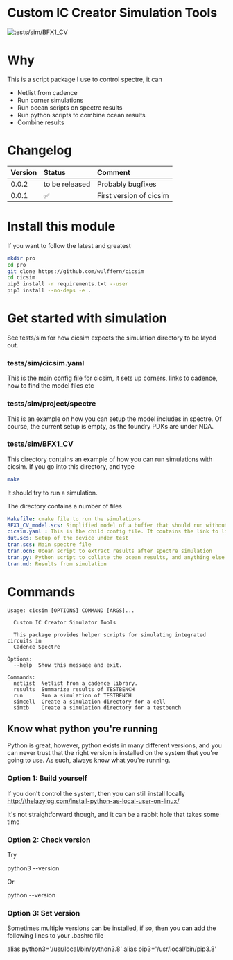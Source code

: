 
# Custom IC Creator Simulation Tools

![tests/sim/BFX1_CV](https://github.com/wulffern/cicsim/workflows/tests/sim/BFX1_CV/badge.svg)

# Why
This is a script package I use to control spectre, it can
- Netlist from cadence
- Run corner simulations
- Run ocean scripts on spectre results
- Run python scripts to combine ocean results
- Combine results

 
# Changelog

| Version | Status | Comment |
|:--|:--|:--|
|0.0.2| to be released | Probably bugfixes|
|0.0.1| :white_check_mark: | First version of cicsim|

# Install this module
If you want to follow the latest and greatest
``` sh
mkdir pro
cd pro
git clone https://github.com/wulffern/cicsim
cd cicsim
pip3 install -r requirements.txt --user
pip3 install --no-deps -e .
```
# Get started with simulation
See tests/sim for how cicsim
expects the simulation directory to be layed out.

### tests/sim/cicsim.yaml
This is the main config file for cicsim, it sets up corners, links to cadence,
how to find the model files etc

### tests/sim/project/spectre
This is an example on how you can setup the model includes in spectre. Of
course, the current setup is empty, as the foundry PDKs are under NDA. 

### tests/sim/BFX1_CV
This directory contains an example of how you can run simulations with cicsim. If you go into
this directory, and type

``` sh
make
```



It should try to run a simulation. 

The directory contains a number of files

``` yaml
Makefile: cmake file to run the simulations
BFX1_CV_model.scs: Simplified model of a buffer that should run without a PDK
cicsim.yaml : This is the child config file. It contains the link to library,cell,view, and custom corners
dut.scs: Setup of the device under test
tran.scs: Main spectre file
tran.ocn: Ocean script to extract results after spectre simulation
tran.py: Python script to collate the ocean results, and anything else from the spectre simulation
tran.md: Results from simulation
```


# Commands

``` 
Usage: cicsim [OPTIONS] COMMAND [ARGS]...

  Custom IC Creator Simulator Tools

  This package provides helper scripts for simulating integrated circuits in
  Cadence Spectre

Options:
  --help  Show this message and exit.

Commands:
  netlist  Netlist from a cadence library.
  results  Summarize results of TESTBENCH
  run      Run a simulation of TESTBENCH
  simcell  Create a simulation directory for a cell
  simtb    Create a simulation directory for a testbench
```


## Know what python you're running

Python is great, however, python exists in many different versions, and you can
never trust that the right version is installed on the system that you're going
to use. As such, always know what you're running.

### Option 1: Build yourself
If you don't control the system, then you can still install locally
http://thelazylog.com/install-python-as-local-user-on-linux/

It's not straightforward though, and it can be a rabbit hole that takes some
time

### Option 2: Check version
Try 

  python3 --version

Or

  python --version 

### Option 3: Set version
Sometimes multiple versions can be installed, if so, then you can add the
following lines to your .bashrc file
  
  alias python3='/usr/local/bin/python3.8'
  alias pip3='/usr/local/bin/pip3.8'
